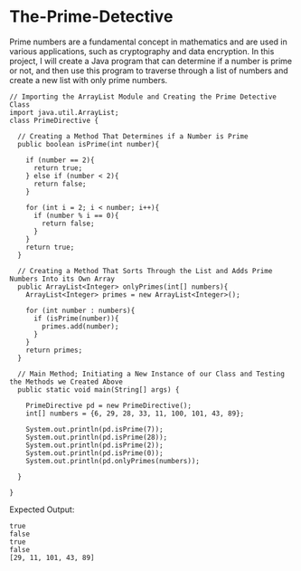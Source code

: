 # The-Prime-Detective
Prime numbers are a fundamental concept in mathematics and are used in various applications, such as cryptography and data encryption. In this project, I will create a Java program that can determine if a number is prime or not, and then use this program to traverse through a list of numbers and create a new list with only prime numbers.
```
// Importing the ArrayList Module and Creating the Prime Detective Class
import java.util.ArrayList;
class PrimeDirective {
  
  // Creating a Method That Determines if a Number is Prime
  public boolean isPrime(int number){
    
    if (number == 2){
      return true;
    } else if (number < 2){
      return false;
    }
    
    for (int i = 2; i < number; i++){
      if (number % i == 0){
        return false;
      } 
    }
    return true;
  }
  
  // Creating a Method That Sorts Through the List and Adds Prime Numbers Into its Own Array
  public ArrayList<Integer> onlyPrimes(int[] numbers){
    ArrayList<Integer> primes = new ArrayList<Integer>();

    for (int number : numbers){
      if (isPrime(number)){
        primes.add(number);
      }
    }
    return primes;
  }

  // Main Method; Initiating a New Instance of our Class and Testing the Methods we Created Above
  public static void main(String[] args) {

    PrimeDirective pd = new PrimeDirective();
    int[] numbers = {6, 29, 28, 33, 11, 100, 101, 43, 89};

    System.out.println(pd.isPrime(7));
    System.out.println(pd.isPrime(28));
    System.out.println(pd.isPrime(2));
    System.out.println(pd.isPrime(0));
    System.out.println(pd.onlyPrimes(numbers));

  }  

}
```
Expected Output:
```
true
false
true
false
[29, 11, 101, 43, 89]
```
